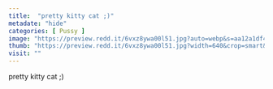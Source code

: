 ```yaml
---
title:  "pretty kitty cat ;)"
metadate: "hide"
categories: [ Pussy ]
image: "https://preview.redd.it/6vxz8ywa00l51.jpg?auto=webp&s=aa12a1df46d51c92b10982103d46183934a29558"
thumb: "https://preview.redd.it/6vxz8ywa00l51.jpg?width=640&crop=smart&auto=webp&s=e949e7d871ac218e712a5555812dfbfe960c39d7"
visit: ""
---
```

pretty kitty cat ;)
